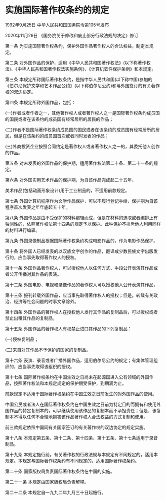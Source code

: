 # 实施国际著作权条约的规定

1992年9月25日 中华人民共和国国务院令第105号发布

2020年11月29日 《国务院关于修改和废止部分行政法规的决定》修订

<!-- INFO END -->

第一条 为实施国际著作权条约，保护外国作品著作权人的合法权益，制定本规定。

第二条 对外国作品的保护，适用《中华人民共和国著作权法》(以下称著作权法)、《中华人民共和国著作权法实施条例》、《计算机软件保护条例》和本规定。

第三条 本规定所称国际著作权条约，是指中华人民共和国(以下称中国)参加的《伯尔尼保护文学和艺术作品公约》(以下称伯尔尼公约)和与外国签订的有关著作权的双边协定。

第四条 本规定所称外国作品，包括：

(一)作者或者作者之一，其他著作权人或者著作权人之一是国际著作权条约成员国的国民或者在该条约的成员国有经常居所的居民的作品；

(二)作者不是国际著作权条约成员国的国民或者在该条约的成员国有经常居所的居民，但是在该条约的成员国首次或者同时发表的作品；

(三)外商投资企业按照合同约定是著作权人或者著作权人之一的，其委托他人创作的作品。

第五条 对未发表的外国作品的保护期，适用著作权法第二十条、第二十一条的规定。

第六条 对外国实用艺术作品的保护期，为自该作品完成起二十五年。

美术作品(包括动画形象设计)用于工业制品的，不适用前款规定。

第七条 外国计算机程序作为文学作品保护，可以不履行登记手续，保护期为自该程序首次发表之年年底起五十年。

第八条 外国作品是由不受保护的材料编辑而成，但是在材料的选取或者编排上有独创性的，依照著作权法第十四条的规定予以保护。此种保护不排斥他人利用同样的材料进行编辑。

第九条 外国录像制品根据国际著作权条约构成电影作品的，作为电影作品保护。

第十条 将外国人已经发表的以汉族文字创作的作品，翻译成少数民族文字出版发行的，应当事先取得著作权人的授权。

第十一条 外国作品著作权人，可以授权他人以任何方式、手段公开表演其作品或者公开传播对其作品的表演。

第十二条 外国电影、电视和录像作品的著作权人可以授权他人公开表演其作品。

第十三条 报刊转载外国作品，应当事先取得著作权人的授权；但是，转载有关政治、经济等社会问题的时事文章除外。

第十四条 外国作品的著作权人在授权他人发行其作品的复制品后，可以授权或者禁止出租其作品的复制品。

第十五条 外国作品的著作权人有权禁止进口其作品的下列复制品：

(一)侵权复制品；

(二)来自对其作品不予保护的国家的复制品。

第十六条 表演、录音或者广播外国作品，适用伯尔尼公约的规定；有集体管理组织的，应当事先取得该组织的授权。

第十七条 国际著作权条约在中国生效之日尚未在起源国进入公有领域的外国作品，按照著作权法和本规定规定的保护期受保护，到期满为止。

前款规定不适用于国际著作权条约在中国生效之日前发生的对外国作品的使用。

中国公民或者法人在国际著作权条约在中国生效之日前为特定目的而拥有和使用外国作品的特定复制本的，可以继续使用该作品的复制本而不承担责任；但是，该复制本不得以任何不合理地损害该作品著作权人合法权益的方式复制和使用。

前三款规定依照中国同有关国家签订的有关著作权的双边协定的规定实施。

第十八条 本规定第五条、第十二条、第十四条、第十五条、第十七条适用于录音制品。

第十九条 本规定施行前，有关著作权的行政法规与本规定有不同规定的，适用本规定。本规定与国际著作权条约有不同规定的，适用国际著作权条约。

第二十条 国家版权局负责国际著作权条约在中国的实施。

第二十一条 本规定由国家版权局负责解释。

第二十二条 本规定自一九九二年九月三十日起施行。